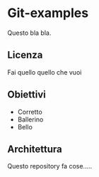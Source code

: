 # Git-examples

Questo bla bla.

## Licenza

Fai quello quello che vuoi

## Obiettivi

- Corretto
- Ballerino
- Bello

## Architettura

Questo repository fa cose.....